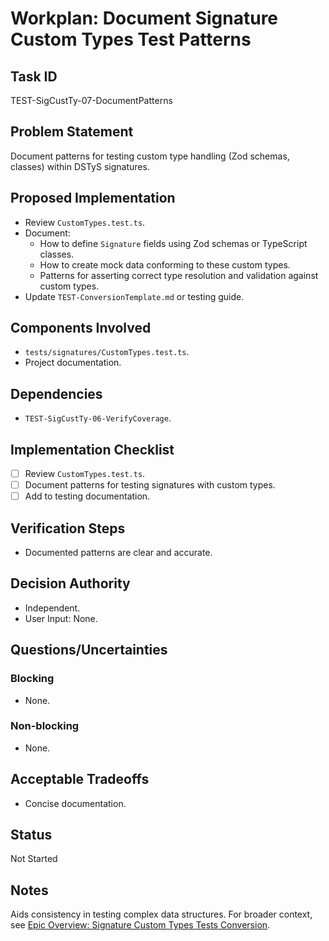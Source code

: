 # Workplan: Document Signature Custom Types Test Patterns

## Task ID
TEST-SigCustTy-07-DocumentPatterns

## Problem Statement
Document patterns for testing custom type handling (Zod schemas, classes) within DSTyS signatures.

## Proposed Implementation
- Review `CustomTypes.test.ts`.
- Document:
    - How to define `Signature` fields using Zod schemas or TypeScript classes.
    - How to create mock data conforming to these custom types.
    - Patterns for asserting correct type resolution and validation against custom types.
- Update `TEST-ConversionTemplate.md` or testing guide.

## Components Involved
- `tests/signatures/CustomTypes.test.ts`.
- Project documentation.

## Dependencies
- `TEST-SigCustTy-06-VerifyCoverage`.

## Implementation Checklist
- [ ] Review `CustomTypes.test.ts`.
- [ ] Document patterns for testing signatures with custom types.
- [ ] Add to testing documentation.

## Verification Steps
- Documented patterns are clear and accurate.

## Decision Authority
- Independent.
- User Input: None.

## Questions/Uncertainties
### Blocking
- None.
### Non-blocking
- None.

## Acceptable Tradeoffs
- Concise documentation.

## Status
Not Started

## Notes
Aids consistency in testing complex data structures.
For broader context, see [Epic Overview: Signature Custom Types Tests Conversion](../../docs/planning/workplans/TEST-SignaturesCustomTypesTests.md).